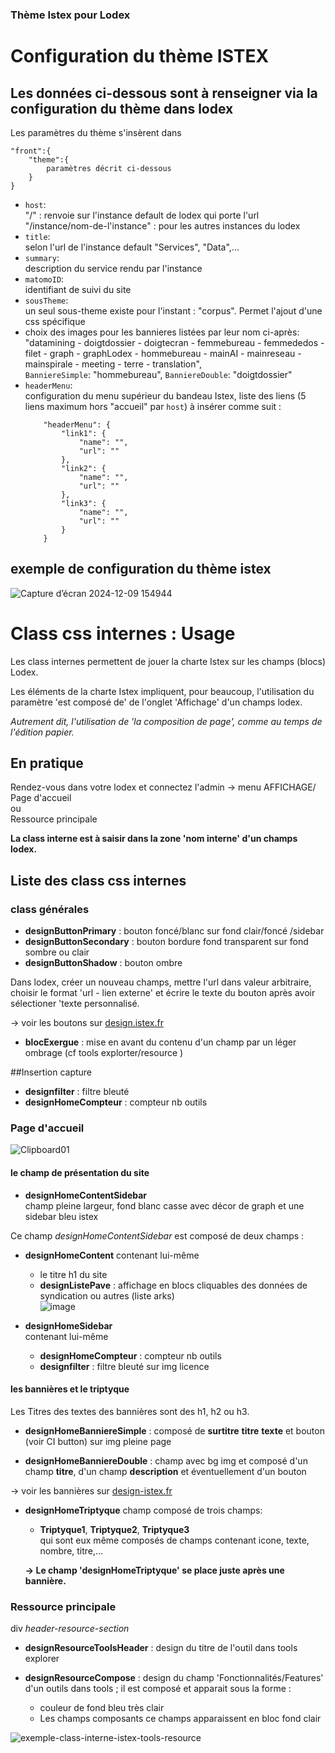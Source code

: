 ### Thème Istex pour Lodex

# Configuration du thème ISTEX

## Les données ci-dessous sont à renseigner via la configuration du thème dans lodex

Les paramètres du thème s'insèrent dans

```
"front":{
    "theme":{
        paramètres décrit ci-dessous
    }
}
```

-   `host`:  
     "/" : renvoie sur l'instance default de lodex qui porte l'url  
     "/instance/nom-de-l'instance" : pour les autres instances du lodex
-   `title`:  
    selon l'url de l'instance default "Services", "Data",...
-   `summary`:  
    description du service rendu par l'instance
-   `matomoID`:  
    identifiant de suivi du site
-   `sousTheme`:  
    un seul sous-theme existe pour l'instant : "corpus". Permet l'ajout d'une css spécifique
-   choix des images pour les bannieres listées par leur nom ci-après: "datamining - doigtdossier - doigtecran - femmebureau - femmededos - filet - graph - graphLodex - hommebureau - mainAI - mainreseau - mainspirale - meeting - terre - translation",  
    `BanniereSimple`: "hommebureau",
    `BanniereDouble`: "doigtdossier"
-   `headerMenu`:  
    configuration du menu supérieur du bandeau Istex, liste des liens (5 liens maximum hors "accueil" par `host`) à insérer comme suit :
    ```
        "headerMenu": {
            "link1": {
                "name": "",
                "url": ""
            },
            "link2": {
                "name": "",
                "url": ""
            },
            "link3": {
                "name": "",
                "url": ""
            }
        }
    ```

## exemple de configuration du thème istex

![Capture d’écran 2024-12-09 154944](https://github.com/user-attachments/assets/0ba1d554-081c-4cb0-98bf-2424f74fb933)

# Class css internes : Usage

Les class internes permettent de jouer la charte Istex sur les champs (blocs) Lodex.

Les éléments de la charte Istex impliquent, pour beaucoup, l'utilisation du paramètre 'est composé de' de l'onglet 'Affichage' d'un champs lodex.

_Autrement dit, l'utilisation de 'la composition de page', comme au temps de l'édition papier._

## En pratique

Rendez-vous dans votre lodex et connectez l'admin -> menu AFFICHAGE/  
Page d'accueil  
ou  
Ressource principale

**La class interne est à saisir dans la zone 'nom interne' d'un champs lodex.**

## Liste des class css internes

### class générales

-   **designButtonPrimary** : bouton foncé/blanc sur fond clair/foncé /sidebar
-   **designButtonSecondary** : bouton bordure fond transparent sur fond sombre ou clair
-   **designButtonShadow** : bouton ombre

Dans lodex, créer un nouveau champs, mettre l'url dans valeur arbitraire, choisir le format 'url - lien externe' et écrire le texte du bouton après avoir sélectioner 'texte personnalisé.

-> voir les boutons sur [design.istex.fr](https://design.istex.fr/boutons/)

-   **blocExergue** : mise en avant du contenu d'un champ par un léger ombrage (cf tools explorter/resource )

##Insertion capture

-   **designfilter** : filtre bleuté
-   **designHomeCompteur** : compteur nb outils

### Page d'accueil

![Clipboard01](https://github.com/user-attachments/assets/075525a1-52a8-4ba6-bb0c-6efc541cbd1f)

#### le champ de présentation du site

-   **designHomeContentSidebar**  
    champ pleine largeur, fond blanc casse avec décor de graph et une sidebar bleu istex

Ce champ _designHomeContentSidebar_ est composé de deux champs :

-   **designHomeContent**
    contenant lui-même

    -   le titre h1 du site
    -   **designListePave** : affichage en blocs cliquables des données de syndication ou autres (liste arks)  
        ![image](https://github.com/user-attachments/assets/b09fe55c-e4d0-467e-a046-879e30e9e019)

-   **designHomeSidebar**  
    contenant lui-même
    -   **designHomeCompteur** : compteur nb outils
    -   **designfilter** : filtre bleuté sur img licence

#### les bannières et le triptyque

Les Titres des textes des bannières sont des h1, h2 ou h3.

-   **designHomeBanniereSimple** : composé de **surtitre** **titre** **texte** et bouton (voir CI button) sur img pleine page

-   **designHomeBanniereDouble** : champ avec bg img et composé d'un champ **titre**, d'un champ **description** et éventuellement d'un bouton

-> voir les bannières sur [design-istex.fr](https://design.istex.fr/banniere/)

-   **designHomeTriptyque** champ composé de trois champs:

    -   **Triptyque1**, **Triptyque2**, **Triptyque3**  
        qui sont eux même composés de champs contenant icone, texte, nombre, titre,...

    **-> Le champ 'designHomeTriptyque' se place juste après une bannière.**

### Ressource principale

div _header-resource-section_

-   **designResourceToolsHeader** : design du titre de l'outil dans tools explorer

-   **designResourceCompose** : design du champ 'Fonctionnalités/Features' d'un outils dans tools ; il est composé et apparait sous la forme :
    -   couleur de fond bleu très clair
    -   Les champs composants ce champs apparaissent en bloc fond clair

![exemple-class-interne-istex-tools-resource](https://github.com/Inist-CNRS/lodex/assets/122360177/252c3b1a-193f-4d90-9f35-75bfdddffc54)
